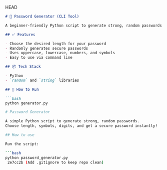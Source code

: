 HEAD
```markdown
# 🔐 Password Generator (CLI Tool)

A beginner-friendly Python script to generate strong, random passwords of custom length.

## ✅ Features

- Choose the desired length for your password
- Randomly generates secure passwords
- Uses uppercase, lowercase, numbers, and symbols
- Easy to use via command line

## 📦 Tech Stack

- Python
- `random` and `string` libraries

## 🚀 How to Run

```bash
python generator.py

# Password Generator

A simple Python script to generate strong, random passwords.  
Choose length, symbols, digits, and get a secure password instantly!

## How to use

Run the script:

```bash
python password_generator.py
 2e7cc2b (Add .gitignore to keep repo clean)
